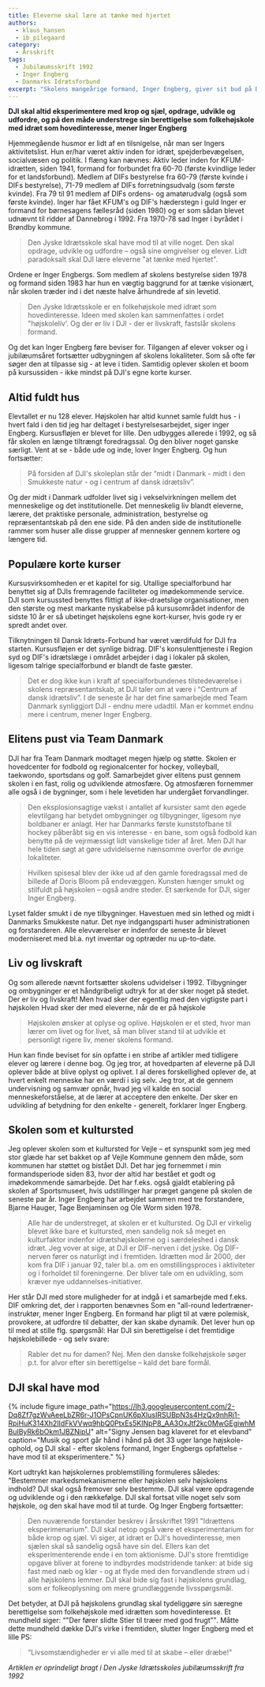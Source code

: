 ```yaml
---
title: Eleverne skal lære at tænke med hjertet
authors:
  - klaus_hansen
  - ib_pilegaard
category:
  - Årsskrift
tags:
  - Jubilæumsskrift 1992
  - Inger Engberg
  - Danmarks Idrætsforbund
excerpt: "Skolens mangeårige formand, Inger Engberg, giver sit bud på Den Jyske Idrætsskoles virke."
---
```


**DJI skal altid eksperimentere med krop og sjæl, opdrage, udvikle og udfordre, og på den måde understrege sin berettigelse som folkehøjskole med idræt som hovedinteresse, mener Inger Engberg**

Hjemmegående husmor er lidt af en tilsnigelse, når man ser Ingers aktivitetslist. Hun er/har været aktiv inden for idræt, spejderbevægelsen, socialvæsen og politik. I flæng kan nævnes: Aktiv leder inden for KFUM-idrætten, siden 1941, formand for forbundet fra 60-70 (første kvindlige leder for et landsforbund). Medlem af DIFs bestyrelse fra 60-79 (første kvinde i DIFs bestyrelse), 71-79 medlem af DIFs forretningsudvalg (som første kvinde). Fra 79 til 91 medlem af DIFs ordens- og amatørudvalg (også som første kvinde). Inger har fået KFUM's og DIF's hæderstegn i guld Inger er formand for børnesagens fællesråd (siden 1980) og er som sådan blevet udnævnt til ridder af Dannebrog i 1992. Fra 1970-78 sad Inger i byrådet i Brøndby kommune.

> Den Jyske Idrætsskole skal have mod til at ville noget. Den skal opdrage, udvikle og udfordre – også sine omgivelser og elever. Lidt paradoksalt skal DJI lære eleverne "at tænke med hjertet". 

Ordene er Inger Engbergs. Som medlem af skolens bestyrelse siden 1978 og formand siden 1983 har hun en vægtig baggrund for at tænke visionært, når skolen træder ind i det næste halve århundrede af sin levetid. 

> Den Jyske Idrætsskole er en folkehøjskole med idræt som hovedinteresse. Ideen med skolen kan sammenfattes i ordet "højskoleliv’. Og der er liv i DJI - der er livskraft, fastslår skolens formand.

Og det kan Inger Engberg føre beviser for. Tilgangen af elever vokser og i jubilæumsåret fortsætter udbygningen af skolens lokaliteter. Som så ofte før søger den at tilpasse sig - at leve i tiden. Samtidig oplever skolen et boom på kursussiden - ikke mindst på DJI's egne korte kurser.

## Altid fuldt hus

Elevtallet er nu 128 elever. Højskolen har altid kunnet samle fuldt hus - i hvert fald i den tid jeg har deltaget i bestyrelsesarbejdet, siger inger Engberg. Kursusfløjen er blevet for lille. Den udbygges allerede i 1992, og så får skolen en længe tiltrængt foredragssal. Og den bliver noget ganske særligt. Vent at se - både ude og inde, lover Inger Engberg. Og hun fortsætter:

> På forsiden af DJI's skoleplan står der “midt i Danmark - midt i den Smukkeste natur - og i centrum af dansk idrætsliv”.

Og der midt i Danmark udfolder livet sig i vekselvirkningen mellem det menneskelige og det institutionelle. Det menneskelig liv blandt eleverne, lærere, det praktiske personale, administration, bestyrelse og repræsentantskab på den ene side. På den anden side de institutionelle rammer som huser alle disse grupper af mennesker gennem kortere og længere tid.

## Populære korte kurser

Kursusvirksomheden er et kapitel for sig. Utallige specialforbund har benyttet sig af DJIs fremragende faciliteter og imødekommende service. DJI som kursussted benyttes flittigt af ikke-draetslige organisationer, men den største og mest markante nyskabelse på kursusområdet indenfor de sidste 10 år er så ubetinget højskolens egne kort-kurser, hvis gode ry er spredt andet over.

Tilknytningen til Dansk Idræts-Forbund har været værdifuld for DJI fra starten. Kursusfløjen er det synlige bidrag. DIF's konsulenttjeneste i Region syd og DIF's idrætslæge i området arbejder i dag i lokaler på skolen, ligesom talrige specialforbund er blandt de faste gæster.

> Det er dog ikke kun i kraft af specialforbundenes tilstedeværelse i skolens repræsentantskab, at DJI taler om at være i “Centrum af dansk idrætsliv”. I de seneste år har det fine samarbejde med Team Danmark synliggjort DJI - endnu mere udadtil. Man er kommet endnu mere i centrum, mener Inger Engberg.

## Elitens pust via Team Danmark

DJI har fra Team Danmark modtaget megen hjælp og støtte. Skolen er hovedcenter for fodbold og regionalcenter for hockey, volleyball, taekwondo, sportsdans og golf. Samarbejdet giver elitens pust gennem skolen i en fast, rolig og udviklende atmosfære. Og atmosfæren fornemmer alle også i de bygninger, som i hele levetiden har undergået forvandlinger. 

> Den eksplosionsagtige vækst i antallet af kursister samt den øgede elevtilgang har betydet ombygninger og tilbygninger, ligesom nye boldbaner er anlagt. Her har Danmarks første kunststofbane til hockey påberåbt sig en vis interesse - en bane, som også fodbold kan benytte på de vejrmæssigt lidt vanskelige tider af året. Men DJI har hele tiden søgt at gøre udvidelserne nænsomme overfor de øvrige lokaliteter. 

> Hvilken spisesal blev der ikke ud af den gamle foredragssal med de billede af Doris Bloom på endevæggen. Kunsten hænger smukt og stilfuldt på højskolen – også andre steder. Et særkende for DJI, siger Inger Engberg.

Lyset falder smukt i de nye tilbygninger. Havestuen med sin lethed og midt i Danmarks Smukkeste natur. Det nye indgangsparti huser administrationen og forstanderen. Alle elevværelser er indenfor de seneste år blevet moderniseret med bl.a. nyt inventar og optræder nu up-to-date.

## Liv og livskraft

Og som allerede nævnt fortsætter skolens udvidelser i 1992. Tilbygninger og ombygninger er et håndgribeligt udtryk for at der sker noget på stedet. Der er liv og livskraft! Men hvad sker der egentlig med den vigtigste part i højskolen Hvad sker der med eleverne, når de er på højskole 

> Højskolen ønsker at oplyse og oplive. Højskolen er et sted, hvor man lærer om livet og for livet, så man bliver stand til at udvikle et personligt rigere liv, mener skolens formand. 

Hun kan finde beviset for sin opfatte i en stribe af artikler med tidligere elever og lærere i denne bog. Og jeg tror, at hovedparten af eleverne på DJI oplever både at blive oplyst og oplivet. I al deres forskellighed oplever de, at hvert enkelt menneske har en værdi i sig selv. Jeg tror, at de gennem undervisning og samvær opnår, hvad jeg vil kalde en social menneskeforståelse, at de lærer at acceptere den enkelte. Der sker en udvikling af betydning for den enkelte - generelt, forklarer Inger Engberg.

## Skolen som et kultursted

Jeg oplever skolen som et kultursted for Vejle – et synspunkt som jeg med stor glæde har set bakket op af Vejle Kommune gennem den måde, som kommunen har støttet og bistået DJI. Det har jeg fornemmet i min formandsperiode siden 83, hvor der altid har bestået et godt og imødekommende samarbejde. Det har f.eks. også gjaldt etablering på skolen af Sportsmuseet, hvis udstillinger har præget gangene på skolen de seneste par år. Inger Engberg har arbejdet sammen med tre forstandere, Bjarne Hauger, Tage Benjaminsen og Ole Worm siden 1978. 

> Alle har de understreget, at skolen er et kultursted. Og DJI er virkelig blevet ikke bare et kultursted, men sandelig nok så meget en kulturfaktor indenfor idrætshøjskolerne og i særdeleshed i dansk idræt. Jeg vover at sige, at DJI er DIF-nerven i det jyske. Og DIF-nerven fører os naturligt ind i fremtiden. Idrætten mod år 2000, der kom fra DIF i januar 92, taler bl.a. om en omstillingsproces i aktiviteter og i forholdet til foreningerne. Der bliver tale om en udvikling, som kræver nye uddannelses-initiativer. 

Her står DJI med store muligheder for at indgå i et samarbejde med f.eks. DIF omkring det, der i rapporten benævnes Som en "all-round ledertræner-instruktør, mener Inger Engberg. En formand har pligt til at være polemisk, provokere, at udfordre til debatter, der kan skabe dynamik. Det lever hun op til med at stille flg. spørgsmål: Har DJI sin berettigelse i det fremtidige højskolebillede - og selv svare: 

> Rabler det nu for damen? Nej. Men den danske folkehøjskole søger p.t. for alvor efter sin berettigelse – kald det bare formål.

## DJI skal have mod

{% include figure 
    image_path="https://lh3.googleusercontent.com/2-Dq8Zf7gzWvAeeLbZR6r-J1OPsCpnUK6pXIusIRSUBpN3s4HzQx9nhRj1-RpiHuK314Xh2IIdFkVVwq9hbQ0PtxEs5KINpP8_AA3OxJtf2kc0MwGEgiwhMBuIByRk6bOkm1JBZNipU"
    alt="Signy Jensen bag klaveret for et elevband"
    caption="Musik og sport går hånd i hånd på det 33 uger lange højskole-ophold, og DJI skal - efter skolens formand, Inger Engbergs opfattelse - have mod til at eksperimentere." %}

Kort udtrykt kan højskolernes problemstilling formuleres således: "Bestemmer markedsmekanismerne eller højskolen selv højskolens indhold? DJI skal også fremover selv bestemme. DJI skal være opdragende og udviklende og i den rækkefølge. DJI skal fortsat ville noget selv som højskole, og den skal have mod til at turde. Og Inger Engberg fortsætter: 

> Den nuværende forstander beskrev i årsskriftet 1991 "Idrættens eksperimenarium". DJI skal netop også være et eksperimentarium for både krop og sjæl. Vi siger, at idræt er DJI's hovedinteresse, men sjælen skal så sandelig også have sin del. Ellers kan det eksperimenterende ende i en tom aktionisme. DJI's store fremtidige opgave bliver at forene to indbyrdes modstridende tanker: at bide sig fast med næb og klør - og at flyde med den forvandlende strøm ud i alle højskolens lemmer. DJI skal bide sig fast i højskolens grundlag, som er folkeoplysning om mere grundlæggende livsspørgsmål.

Det betyder, at DJI på højskolens grundlag skal tydeliggøre sin særegne berettigelse som folkehøjskole med idrætten som hovedinteresse. Et mundheld siger: <q>"Der fører slidte Stier til træer med god frugt”</q>. Måtte dette mundheld dække DJI's virke i fremtiden, slutter Inger Engberg med et lille PS:

> “Livsomstændigheder er vi alle med til at skabe – eller dræbe!"

_Artiklen er oprindeligt bragt i Den Jyske Idrætsskoles jubilæumsskrift fra 1992_
